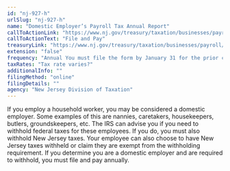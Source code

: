 ```yaml
---
id: "nj-927-h"
urlSlug: "nj-927-h"
name: "Domestic Employer’s Payroll Tax Annual Report"
callToActionLink: "https://www.nj.gov/treasury/taxation/businesses/payroll/payroll-filing.shtml"
callToActionText: "File and Pay"
treasuryLink: "https://www.nj.gov/treasury/taxation/businesses/payroll/index.shtml"
extension: "false"
frequency: "Annual You must file the form by January 31 for the prior calendar year. You do not file quarterly returns (Forms NJ-927 or NJ-927-W) or monthly remittances (Form NJ-500)."
taxRates: "Tax rate varies?"
additionalInfo: ""
filingMethod: "online"
filingDetails: ""
agency: "New Jersey Division of Taxation"
---
```


If you employ a household worker, you may be considered a domestic employer. Some examples of this are nannies, caretakers, housekeepers, butlers, groundskeepers, etc. The IRS can advise you if you need to withhold federal taxes for these employees. If you do, you must also withhold New Jersey taxes. Your employee can also choose to have New Jersey taxes withheld or claim they are exempt from the withholding requirement. If you determine you are a domestic employer and are required to withhold, you must file and pay annually.
